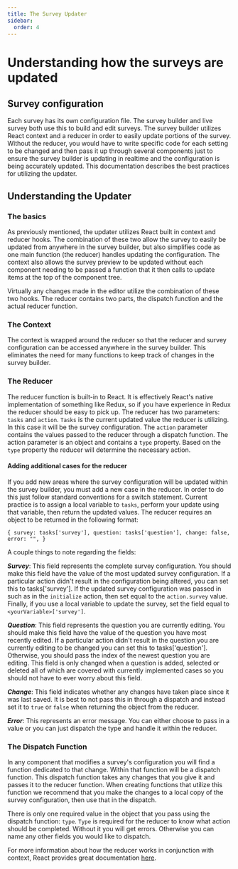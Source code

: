 ```yaml
---
title: The Survey Updater
sidebar:
  order: 4
---
```


# Understanding how the surveys are updated

## Survey configuration

Each survey has its own configuration file. The survey builder and live survey both use this to build and edit surveys. The survey builder utilizes React context and a reducer in order to easily update portions of the survey. Without the reducer, you would have to write specific code for each setting to be changed and then pass it up through several components just to ensure the survey builder is updating in realtime and the configuration is being accurately updated. This documentation describes the best practices for utilizing the updater.

## Understanding the Updater

### The basics

As previously mentioned, the updater utilizes React built in context and reducer hooks. The combination of these two allow the survey to easily be updated from anywhere in the survey builder, but also simplifies code as one main function (the reducer) handles updating the configuration. The context also allows the survey preview to be updated without each component needing to be passed a function that it then calls to update items at the top of the component tree.

Virtually any changes made in the editor utilize the combination of these two hooks. The reducer contains two parts, the dispatch function and the actual reducer function.

### The Context

The context is wrapped around the reducer so that the reducer and survey configuration can be accessed anywhere in the survey builder. This eliminates the need for many functions to keep track of changes in the survey builder.

### The Reducer

The reducer function is built-in to React. It is effectively React's native implementation of something like Redux, so if you have experience in Redux the reducer should be easy to pick up. The reducer has two parameters: `tasks` and `action`. `Tasks` is the current updated value the reducer is utilizing. In this case it will be the survey configuration. The `action` parameter contains the values passed to the reducer through a dispatch function. The action parameter is an object and contains a `type` property. Based on the `type` property the reducer will determine the necessary action.

#### Adding additional cases for the reducer

If you add new areas where the survey configuration will be updated within the survey builder, you must add a new case in the reducer. In order to do this just follow standard conventions for a switch statement. Current practice is to assign a local variable to `tasks`, perform your update using that variable, then return the updated values. The reducer requires an object to be returned in the following format:

`{
survey: tasks['survey'],
question: tasks['question'],
change: false,
error: "",
}`

A couple things to note regarding the fields:

**_Survey_**: This field represents the complete survey configuration. You should make this field have the value of the most updated survey configuration. If a particular action didn't result in the configuration being altered, you can set this to tasks['survey']. If the updated survey configuration was passed in such as in the `initialize` action, then set equal to the `action.survey` value. Finally, if you use a local variable to update the survey, set the field equal to `<yourVariable>['survey']`.

**_Question_**: This field represents the question you are currently editing. You should make this field have the value of the question you have most recently edited. If a particular action didn't result in the question you are currently editing to be changed you can set this to tasks['question']. Otherwise, you should pass the index of the newest question you are editing. This field is only changed when a question is added, selected or deleted all of which are covered with currently implemented cases so you should not have to ever worry about this field.

**_Change_**: This field indicates whether any changes have taken place since it was last saved. It is best to not pass this in through a dispatch and instead set it to `true` or `false` when returning the object from the reducer.

**_Error_**: This represents an error message. You can either choose to pass in a value or you can just dispatch the type and handle it within the reducer.

### The Dispatch Function

In any component that modifies a survey's configuration you will find a function dedicated to that change. Within that function will be a dispatch function. This dispatch function takes any changes that you give it and passes it to the reducer function. When creating functions that utilize this function we recommend that you make the changes to a local copy of the survey configuration, then use that in the dispatch.

There is only one required value in the object that you pass using the dispatch function: `type`. `Type` is required for the reducer to know what action should be completed. Without it you will get errors. Otherwise you can name any other fields you would like to dispatch.

For more information about how the reducer works in conjunction with context, React provides great documentation [here](https://react.dev/learn/scaling-up-with-reducer-and-context).
